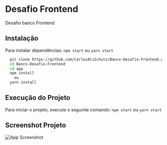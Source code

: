 # Desafio Frontend

Desafio banco Frontend

## Instalação
Para instalar dependências: `npm start` ou `yarn start`

```bash
  git clone https://github.com/CarlosAliSchutz/Banco-Desafio-Frontend.git
  cd Banco-Desafio-Frontend
  cd app
  npm install
    ou
  yarn install
```

## Execução do Projeto

Para iniciar o projeto, execute o seguinte comando: `npm start` ou `yarn start`


## Screenshot Projeto

![App Screenshot](https://github.com/CarlosAliSchutz/Banco-Desafio-Frontend/blob/main/src/assets/img/Banco-Desafio-Frontend.jpg)

